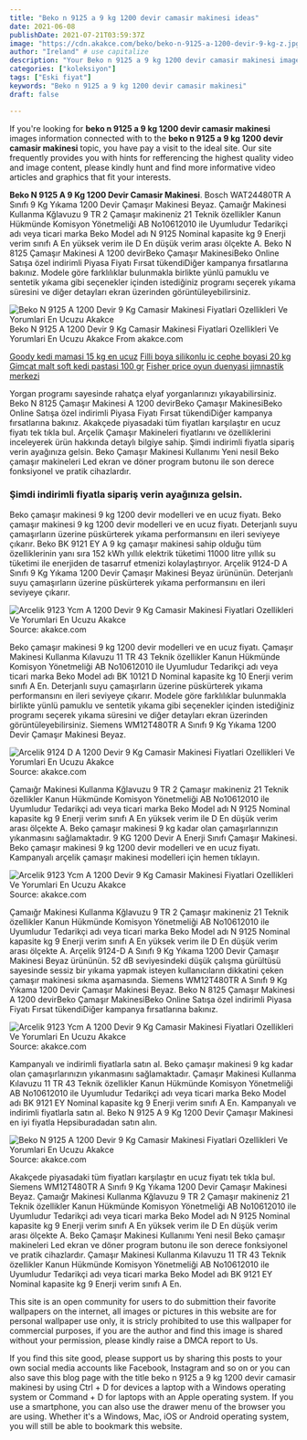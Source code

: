 ```yaml
---
title: "Beko n 9125 a 9 kg 1200 devir camasir makinesi ideas"
date: 2021-06-08
publishDate: 2021-07-21T03:59:37Z
image: "https://cdn.akakce.com/beko/beko-n-9125-a-1200-devir-9-kg-z.jpg"
author: "Ireland" # use capitalize
description: "Your Beko n 9125 a 9 kg 1200 devir camasir makinesi images are ready. Beko n 9125 a 9 kg 1200 devir camasir makinesi are a topic that is being searched for and liked by netizens now. You can Download the Beko n 9125 a 9 kg 1200 devir camasir makinesi files here. Find and Download all royalty-free images."
categories: ["koleksiyon"]
tags: ["Eski fiyat"]
keywords: "Beko n 9125 a 9 kg 1200 devir camasir makinesi"
draft: false

---
```


If you're looking for **beko n 9125 a 9 kg 1200 devir camasir makinesi** images information connected with to the **beko n 9125 a 9 kg 1200 devir camasir makinesi** topic, you have pay a visit to the ideal  site.  Our site frequently  provides you with  hints  for refferencing  the highest  quality video and image  content, please kindly hunt and find more informative video articles and graphics  that fit your interests.

**Beko N 9125 A 9 Kg 1200 Devir Camasir Makinesi**. Bosch WAT24480TR A Sınıfı 9 Kg Yıkama 1200 Devir Çamaşır Makinesi Beyaz. Çamaığr Makinesi Kullanma Kğlavuzu 9 TR 2 Çamaşır makineniz 21 Teknik özellikler Kanun Hükmünde Komisyon Yönetmeliği AB No10612010 ile Uyumludur Tedarikçi adı veya ticari marka Beko Model adı N 9125 Nominal kapasite kg 9 Enerji verim sınıfı A En yüksek verim ile D En düşük verim arası ölçekte A. Beko N 8125 Çamaşır Makinesi A 1200 devirBeko Çamaşır MakinesiBeko Online Satışa özel indirimli Piyasa Fiyatı Fırsat tükendiDiğer kampanya fırsatlarına bakınız. Modele göre farklılıklar bulunmakla birlikte yünlü pamuklu ve sentetik yıkama gibi seçenekler içinden istediğiniz programı seçerek yıkama süresini ve diğer detayları ekran üzerinden görüntüleyebilirsiniz.

![Beko N 9125 A 1200 Devir 9 Kg Camasir Makinesi Fiyatlari Ozellikleri Ve Yorumlari En Ucuzu Akakce](https://cdn.akakce.com/beko/beko-n-9125-a-1200-devir-9-kg-z.jpg "Beko N 9125 A 1200 Devir 9 Kg Camasir Makinesi Fiyatlari Ozellikleri Ve Yorumlari En Ucuzu Akakce")
Beko N 9125 A 1200 Devir 9 Kg Camasir Makinesi Fiyatlari Ozellikleri Ve Yorumlari En Ucuzu Akakce From akakce.com

[Goody kedi mamasi 15 kg en ucuz](/goody-kedi-mamasi-15-kg-en-ucuz/)
[Filli boya silikonlu ic cephe boyasi 20 kg](/filli-boya-silikonlu-ic-cephe-boyasi-20-kg/)
[Gimcat malt soft kedi pastasi 100 gr](/gimcat-malt-soft-kedi-pastasi-100-gr/)
[Fisher price oyun duenyasi jimnastik merkezi](/fisher-price-oyun-duenyasi-jimnastik-merkezi/)

Yorgan programı sayesinde rahatça elyaf yorganlarınızı yıkayabilirsiniz. Beko N 8125 Çamaşır Makinesi A 1200 devirBeko Çamaşır MakinesiBeko Online Satışa özel indirimli Piyasa Fiyatı Fırsat tükendiDiğer kampanya fırsatlarına bakınız. Akakçede piyasadaki tüm fiyatları karşılaştır en ucuz fiyatı tek tıkla bul. Arçelik Çamaşır Makineleri fiyatlarını ve özelliklerini inceleyerek ürün hakkında detaylı bilgiye sahip. Şimdi indirimli fiyatla sipariş verin ayağınıza gelsin. Beko Çamaşır Makinesi Kullanımı Yeni nesil Beko çamaşır makineleri Led ekran ve döner program butonu ile son derece fonksiyonel ve pratik cihazlardır.

### Şimdi indirimli fiyatla sipariş verin ayağınıza gelsin.

Beko çamaşır makinesi 9 kg 1200 devir modelleri ve en ucuz fiyatı. Beko çamaşır makinesi 9 kg 1200 devir modelleri ve en ucuz fiyatı. Deterjanlı suyu çamaşırların üzerine püskürterek yıkama performansını en ileri seviyeye çıkarır. Beko BK 9121 EY A 9 kg çamaşır makinesi sahip olduğu tüm özelliklerinin yanı sıra 152 kWh yıllık elektrik tüketimi 11000 litre yıllık su tüketimi ile enerjiden de tasarruf etmenizi kolaylaştırıyor. Arçelik 9124-D A Sınıfı 9 Kg Yıkama 1200 Devir Çamaşır Makinesi Beyaz ürününün. Deterjanlı suyu çamaşırların üzerine püskürterek yıkama performansını en ileri seviyeye çıkarır.


![Arcelik 9123 Ycm A 1200 Devir 9 Kg Camasir Makinesi Fiyatlari Ozellikleri Ve Yorumlari En Ucuzu Akakce](https://cdn.akakce.com/arcelik/arcelik-9123-ycm-a-1200-devir-9-kg-z.jpg "Arcelik 9123 Ycm A 1200 Devir 9 Kg Camasir Makinesi Fiyatlari Ozellikleri Ve Yorumlari En Ucuzu Akakce")
Source: akakce.com

Beko çamaşır makinesi 9 kg 1200 devir modelleri ve en ucuz fiyatı. Çamaşır Makinesi Kullanma Kılavuzu 11 TR 43 Teknik özellikler Kanun Hükmünde Komisyon Yönetmeliği AB No10612010 ile Uyumludur Tedarikçi adı veya ticari marka Beko Model adı BK 10121 D Nominal kapasite kg 10 Enerji verim sınıfı A En. Deterjanlı suyu çamaşırların üzerine püskürterek yıkama performansını en ileri seviyeye çıkarır. Modele göre farklılıklar bulunmakla birlikte yünlü pamuklu ve sentetik yıkama gibi seçenekler içinden istediğiniz programı seçerek yıkama süresini ve diğer detayları ekran üzerinden görüntüleyebilirsiniz. Siemens WM12T480TR A Sınıfı 9 Kg Yıkama 1200 Devir Çamaşır Makinesi Beyaz.

![Arcelik 9124 D A 1200 Devir 9 Kg Camasir Makinesi Fiyatlari Ozellikleri Ve Yorumlari En Ucuzu Akakce](https://cdn.akakce.com/arcelik/arcelik-9124-d-a-1200-devir-9-kg-z.jpg "Arcelik 9124 D A 1200 Devir 9 Kg Camasir Makinesi Fiyatlari Ozellikleri Ve Yorumlari En Ucuzu Akakce")
Source: akakce.com

Çamaığr Makinesi Kullanma Kğlavuzu 9 TR 2 Çamaşır makineniz 21 Teknik özellikler Kanun Hükmünde Komisyon Yönetmeliği AB No10612010 ile Uyumludur Tedarikçi adı veya ticari marka Beko Model adı N 9125 Nominal kapasite kg 9 Enerji verim sınıfı A En yüksek verim ile D En düşük verim arası ölçekte A. Beko çamaşır makinesi 9 kg kadar olan çamaşırlarınızın yıkanmasını sağlamaktadır. 9 KG 1200 Devir A Enerji Sınıfı Çamaşır Makinesi. Beko çamaşır makinesi 9 kg 1200 devir modelleri ve en ucuz fiyatı. Kampanyalı arçelik çamaşır makinesi modelleri için hemen tıklayın.

![Arcelik 9123 Ycm A 1200 Devir 9 Kg Camasir Makinesi Fiyatlari Ozellikleri Ve Yorumlari En Ucuzu Akakce](https://cdn.akakce.com/arcelik/arcelik-9123-ycm-a-1200-devir-9-kg-1-z.jpg "Arcelik 9123 Ycm A 1200 Devir 9 Kg Camasir Makinesi Fiyatlari Ozellikleri Ve Yorumlari En Ucuzu Akakce")
Source: akakce.com

Çamaığr Makinesi Kullanma Kğlavuzu 9 TR 2 Çamaşır makineniz 21 Teknik özellikler Kanun Hükmünde Komisyon Yönetmeliği AB No10612010 ile Uyumludur Tedarikçi adı veya ticari marka Beko Model adı N 9125 Nominal kapasite kg 9 Enerji verim sınıfı A En yüksek verim ile D En düşük verim arası ölçekte A. Arçelik 9124-D A Sınıfı 9 Kg Yıkama 1200 Devir Çamaşır Makinesi Beyaz ürününün. 52 dB seviyesindeki düşük çalışma gürültüsü sayesinde sessiz bir yıkama yapmak isteyen kullanıcıların dikkatini çeken çamaşır makinesi sıkma aşamasında. Siemens WM12T480TR A Sınıfı 9 Kg Yıkama 1200 Devir Çamaşır Makinesi Beyaz. Beko N 8125 Çamaşır Makinesi A 1200 devirBeko Çamaşır MakinesiBeko Online Satışa özel indirimli Piyasa Fiyatı Fırsat tükendiDiğer kampanya fırsatlarına bakınız.

![Arcelik 9123 Ycm A 1200 Devir 9 Kg Camasir Makinesi Fiyatlari Ozellikleri Ve Yorumlari En Ucuzu Akakce](https://cdn.akakce.com/arcelik/arcelik-9123-ycm-a-1200-devir-9-kg-2-z.jpg "Arcelik 9123 Ycm A 1200 Devir 9 Kg Camasir Makinesi Fiyatlari Ozellikleri Ve Yorumlari En Ucuzu Akakce")
Source: akakce.com

Kampanyalı ve indirimli fiyatlarla satın al. Beko çamaşır makinesi 9 kg kadar olan çamaşırlarınızın yıkanmasını sağlamaktadır. Çamaşır Makinesi Kullanma Kılavuzu 11 TR 43 Teknik özellikler Kanun Hükmünde Komisyon Yönetmeliği AB No10612010 ile Uyumludur Tedarikçi adı veya ticari marka Beko Model adı BK 9121 EY Nominal kapasite kg 9 Enerji verim sınıfı A En. Kampanyalı ve indirimli fiyatlarla satın al. Beko N 9125 A 9 Kg 1200 Devir Çamaşır Makinesi en iyi fiyatla Hepsiburadadan satın alın.

![Beko N 9125 A 1200 Devir 9 Kg Camasir Makinesi Fiyatlari Ozellikleri Ve Yorumlari En Ucuzu Akakce](https://cdn.akakce.com/beko/beko-n-9125-a-1200-devir-9-kg-z.jpg "Beko N 9125 A 1200 Devir 9 Kg Camasir Makinesi Fiyatlari Ozellikleri Ve Yorumlari En Ucuzu Akakce")
Source: akakce.com

Akakçede piyasadaki tüm fiyatları karşılaştır en ucuz fiyatı tek tıkla bul. Siemens WM12T480TR A Sınıfı 9 Kg Yıkama 1200 Devir Çamaşır Makinesi Beyaz. Çamaığr Makinesi Kullanma Kğlavuzu 9 TR 2 Çamaşır makineniz 21 Teknik özellikler Kanun Hükmünde Komisyon Yönetmeliği AB No10612010 ile Uyumludur Tedarikçi adı veya ticari marka Beko Model adı N 9125 Nominal kapasite kg 9 Enerji verim sınıfı A En yüksek verim ile D En düşük verim arası ölçekte A. Beko Çamaşır Makinesi Kullanımı Yeni nesil Beko çamaşır makineleri Led ekran ve döner program butonu ile son derece fonksiyonel ve pratik cihazlardır. Çamaşır Makinesi Kullanma Kılavuzu 11 TR 43 Teknik özellikler Kanun Hükmünde Komisyon Yönetmeliği AB No10612010 ile Uyumludur Tedarikçi adı veya ticari marka Beko Model adı BK 9121 EY Nominal kapasite kg 9 Enerji verim sınıfı A En.

This site is an open community for users to do submittion their favorite wallpapers on the internet, all images or pictures in this website are for personal wallpaper use only, it is stricly prohibited to use this wallpaper for commercial purposes, if you are the author and find this image is shared without your permission, please kindly raise a DMCA report to Us.

If you find this site good, please support us by sharing this posts to your own social media accounts like Facebook, Instagram and so on or you can also save this blog page with the title beko n 9125 a 9 kg 1200 devir camasir makinesi by using Ctrl + D for devices a laptop with a Windows operating system or Command + D for laptops with an Apple operating system. If you use a smartphone, you can also use the drawer menu of the browser you are using. Whether it's a Windows, Mac, iOS or Android operating system, you will still be able to bookmark this website.
